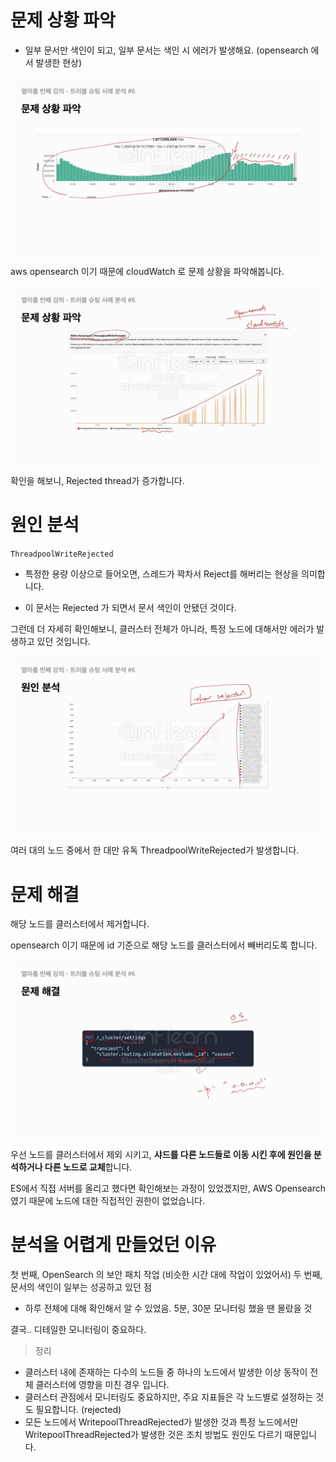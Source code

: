 # 문제 상황 파악

- 일부 문서만 색인이 되고, 일부 문서는 색인 시 에러가 발생해요. (opensearch 에서 발생한 현상)

![](/images/2024-06-02-17-33-22.png)

aws opensearch 이기 때문에 cloudWatch 로 문제 상황을 파악해봅니다.

![](/images/2024-06-02-17-33-59.png)

확인을 해보니, Rejected thread가 증가합니다.

# 원인 분석

`ThreadpoolWriteRejected`

- 특정한 용량 이상으로 들어오면, 스레드가 꽉차서 Reject를 해버리는 현상을 의미합니다.

- 이 문서는 Rejected 가 되면서 문서 색인이 안됐던 것이다.

그런데 더 자세히 확인해보니, 클러스터 전체가 아니라, 특정 노드에 대해서만 에러가 발생하고 있던 것입니다.

![](/images/2024-06-02-17-35-28.png)

여러 대의 노드 중에서 한 대만 유독 ThreadpoolWriteRejected가 발생합니다.

# 문제 해결

해당 노드를 클러스터에서 제거합니다.

opensearch 이기 때문에 id 기준으로 해당 노드를 클러스터에서 빼버리도록 합니다.

![](/images/2024-06-02-17-36-48.png)

우선 노드를 클러스터에서 제외 시키고, **샤드를 다른 노드들로 이동 시킨 후에 원인을 분석하거나 다른 노드로 교체**합니다.

ES에서 직접 서버를 올리고 했다면 확인해보는 과정이 있었겠지만, AWS Opensearch였기 때문에 노드에 대한 직접적인 권한이 없었습니다.

# 분석을 어렵게 만들었던 이유

첫 번째, OpenSearch 의 보안 패치 작업 (비슷한 시간 대에 작업이 있었어서)
두 번째, 문서의 색인이 일부는 성공하고 있던 점
- 하루 전체에 대해 확인해서 알 수 있었음. 5분, 30분 모니터링 했을 땐 몰랐을 것


결국.. 디테일한 모니터링이 중요하다.

> 정리

- 클러스터 내에 존재하는 다수의 노드들 중 하나의 노드에서 발생한 이상 동작이 전체 클러스터에 영향을 미친 경우 입니다.
- 클러스터 관점에서 모니터링도 중요하지만, 주요 지표들은 각 노드별로 설정하는 것도 필요합니다. (rejected)
- 모든 노드에서 WritepoolThreadRejected가 발생한 것과 특정 노드에서만 WritepoolThreadRejected가 발생한 것은 조치 방법도 원인도 다르기 때문입니다.